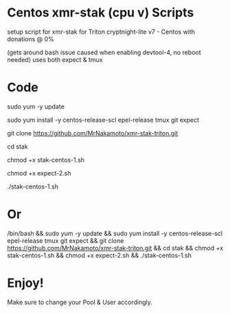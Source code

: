 # Centos xmr-stak (cpu v) Scripts
setup script for xmr-stak for Triton cryptnight-lite v7 -  Centos with donations @ 0%

(gets around bash issue caused when enabling devtool-4, no reboot needed) uses both expect & tmux

# Code
sudo yum -y update

sudo yum install -y centos-release-scl epel-release tmux git expect

git clone https://github.com/MrNakamoto/xmr-stak-triton.git

cd stak

chmod +x stak-centos-1.sh

chmod +x expect-2.sh

./stak-centos-1.sh

# Or

/bin/bash && sudo yum -y update && sudo yum install -y centos-release-scl epel-release tmux git expect && git clone https://github.com/MrNakamoto/xmr-stak-triton.git && cd stak && chmod +x stak-centos-1.sh && chmod +x expect-2.sh && ./stak-centos-1.sh

# Enjoy!
Make sure to change your Pool & User accordingly.
